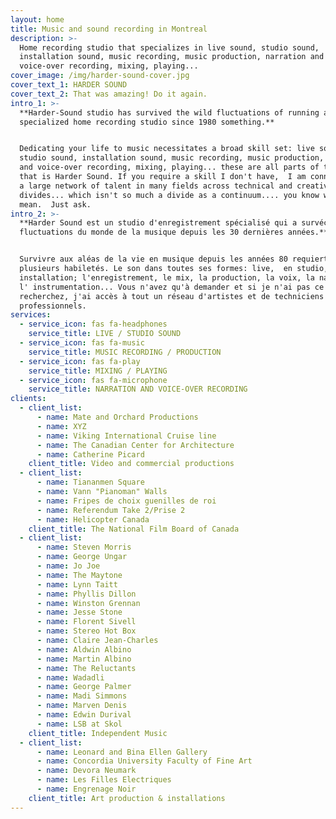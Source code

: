 ```yaml
---
layout: home
title: Music and sound recording in Montreal
description: >-
  Home recording studio that specializes in live sound, studio sound,
  installation sound, music recording, music production, narration and
  voice-over recording, mixing, playing... 
cover_image: /img/harder-sound-cover.jpg
cover_text_1: HARDER SOUND
cover_text_2: That was amazing! Do it again.
intro_1: >-
  **Harder-Sound studio has survived the wild fluctuations of running a
  specialized home recording studio since 1980 something.**


  Dedicating your life to music necessitates a broad skill set: live sound,
  studio sound, installation sound, music recording, music production, narration
  and voice-over recording, mixing, playing... these are all parts of the whole
  that is Harder Sound. If you require a skill I don't have,  I am connected to
  a large network of talent in many fields across technical and creative
  divides... which isn't so much a divide as a continuum.... you know what I
  mean.  Just ask.
intro_2: >-
  **Harder Sound est un studio d'enregistrement spécialisé qui a survécu aux
  fluctuations du monde de la musique depuis les 30 dernières années.**


  Survivre aux aléas de la vie en musique depuis les années 80 requiert
  plusieurs habiletés. Le son dans toutes ses formes: live,  en studio, en
  installation; l'enregistrement, le mix, la production, la voix, la narration,
  l' instrumentation... Vous n'avez qu'à demander et si je n'ai pas ce que vous
  recherchez, j'ai accès à tout un réseau d'artistes et de techniciens
  professionnels.
services:
  - service_icon: fas fa-headphones
    service_title: LIVE / STUDIO SOUND
  - service_icon: fas fa-music
    service_title: MUSIC RECORDING / PRODUCTION
  - service_icon: fas fa-play
    service_title: MIXING / PLAYING
  - service_icon: fas fa-microphone
    service_title: NARRATION AND VOICE-OVER RECORDING
clients:
  - client_list:
      - name: Mate and Orchard Productions
      - name: XYZ
      - name: Viking International Cruise line
      - name: The Canadian Center for Architecture
      - name: Catherine Picard
    client_title: Video and commercial productions
  - client_list:
      - name: Tiananmen Square
      - name: Vann "Pianoman" Walls
      - name: Fripes de choix guenilles de roi
      - name: Referendum Take 2/Prise 2
      - name: Helicopter Canada
    client_title: The National Film Board of Canada
  - client_list:
      - name: Steven Morris
      - name: George Ungar
      - name: Jo Joe
      - name: The Maytone
      - name: Lynn Taitt
      - name: Phyllis Dillon
      - name: Winston Grennan
      - name: Jesse Stone
      - name: Florent Sivell
      - name: Stereo Hot Box
      - name: Claire Jean-Charles
      - name: Aldwin Albino
      - name: Martin Albino
      - name: The Reluctants
      - name: Wadadli
      - name: George Palmer
      - name: Madi Simmons
      - name: Marven Denis
      - name: Edwin Durival
      - name: LSB at Skol
    client_title: Independent Music
  - client_list:
      - name: Leonard and Bina Ellen Gallery
      - name: Concordia University Faculty of Fine Art
      - name: Devora Neumark
      - name: Les Filles Electriques
      - name: Engrenage Noir
    client_title: Art production & installations
---
```


